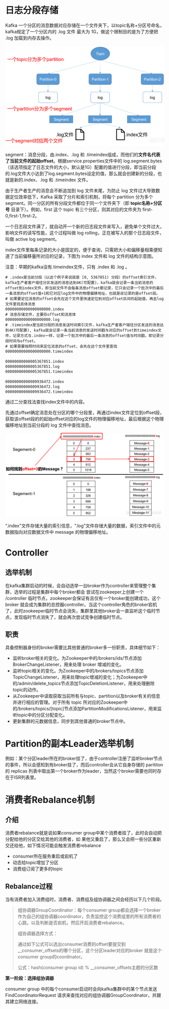 # 日志分段存储

Kafka 一个分区的消息数据对应存储在一个文件夹下，以topic名称+分区号命名，kafka规定了一个分区内的 .log 文件 最大为 1G，做这个限制目的是为了方便把 .log 加载到内存去操作。

![](img-Kafka-基础/Kafka工作流程及文件存储机制2.png)

segment：消息分段，由.index、.log 和 .timeindex组成，而他们的**文件名代表了当前文件的起始offset**。根据service.properties文件中的 log.segment.bytes （该选项指定了日志文件的大小，默认是1G）配置的值进行分段，即当前分段的.log文件大小达到了log.segment.bytes设定的值，那么就会创建新的分段，也就是新的.index、.log 和 .timeindex 文件。

由于生产者生产的消息会不断追加到 log 文件末尾，为防止 log 文件过大导致数据定位效率低下，Kafka 采取了分片和索引机制，将每个 partition 分为多个 segment。同一分区的所有分段文件都位于同一个文件夹下（即 **topic名称+分区号** 目录下）。例如，first 这个 topic 有三个分区，则其对应的文件夹为 first-0,first-1,first-2。

一个日志段文件满了，就自动开一个新的日志段文件来写入，避免单个文件过大，影响文件的读写性能，这个过程叫做 log rolling，正在被写入的那个日志段文件，叫做 active log segment。

index文件里每条记录的大小是固定的，便于查询，只需把大小和偏移量相乘便知道了当前偏移量所对应的记录，下图为 index 文件和 log 文件的结构示意图。

注意：早期的kafka没有.timeindex文件，只有 .index 和 .log 。

```
# .index是当前分段（以这个例子来说就是 [0, 5367851) 分段）的offset索引文件，kafka生产者客户端往分区发送的消息达到4K(可配置)，kafka就会记录一条当前消息的offset到index文件，即当前文件不会每条消息offset都记录，它只会记录一个批次中的最后一条消息的offset值+1和它对应log文件中的物理偏移地址，也就是说记录的是offset段。
# 如果要定位消息的offset会先在这个文件里快速定位到对应offset区间的起始值，再去log文件里找具体消息
00000000000000000000.index
# 消息存储文件，主要存offset和消息体
00000000000000000000.log
# .timeindex是当前分段的消息发送时间索引文件，kafka生产者客户端往分区发送的消息达到4K(可配置), kafka就会记录一条当前消息的发送时间戳与对应的offset到timeindex文件，记录方式与.index一样，记录一个批次中的最后一条消息的offset值与时间戳，即记录分段时间与offset。
# 如果需要按照时间来定位消息的offset，会先在这个文件里查找
00000000000000000000.timeindex

00000000000005367851.index
00000000000005367851.log
00000000000005367851.timeindex

00000000000009936472.index
00000000000009936472.log
00000000000009936472.timeindex
```

通过二分查找法查找index文件中的内容。

先通过offset确定消息处在分区的哪个分段里，再通过index文件定位到offset段，获取该offset段的的起始offset对应的log文件的物理偏移地址，最后根据这个物理偏移地址到当前分段的 log 文件中查找消息。

![](img-Kafka-基础/Kafka工作流程及文件存储机制3.png)

“.index”文件存储大量的索引信息，“.log”文件存储大量的数据，索引文件中的元 数据指向对应数据文件中 message 的物理偏移地址。



# Controller 

## 选举机制

在kafka集群启动的时候，会自动选举一台broker作为controller来管理整个集群，选举的过程是集群中每个broker都会 尝试在zookeeper上创建一个 /controller 临时节点，zookeeper会保证有且仅有一个broker能创建成功，这个broker 就会成为集群的总控器controller。当这个controller角色的broker宕机了，此时zookeeper临时节点会消失，集群里其他broker会一直监听这个临时节 点，发现临时节点消失了，就会再次尝试竞争创建临时节点。



## 职责

具备控制器身份的broker需要比其他普通的broker多一份职责，具体细节如下：

- 监听broker相关的变化。为Zookeeper中的/brokers/ids/节点添加BrokerChangeListener，用来处理 broker 增减的变化。
- 监听topic相关的变化。为Zookeeper中的/brokers/topics节点添加TopicChangeListener，用来处理topic增减的变化；为Zookeeper中的/admin/delete_topics节点添加TopicDeletionListener，用来处理删除topic的动作。
- 从Zookeeper中读取获取当前所有与topic、partition以及broker有关的信息并进行相应的管理。对于所有 topic 所对应的Zookeeper中的/brokers/topics/[topic]节点添加PartitionModificationsListener，用来监听topic中的分区分配变化。
- 更新集群的元数据信息，同步到其他普通的broker节点中。



# Partition的副本Leader选举机制

例如：某个分区leader所在的broker挂了，由于controller注册了监听broker节点的事件，所以会感知到有broker挂了，而后controller会从它自身存储的 parititon 的 replicas 列表中取出第一个broker作为leader，当然这个broker需要也同时存在于ISR列表里。



# 消费者Rebalance机制

## 介绍

消费者rebalance就是说如果consumer group中某个消费者挂了，此时会自动把分配给他的分区交给其他的消费者，如 果他又重启了，那么又会把一些分区重新交还给他，如下情况可能会触发消费者rebalance

- consumer所在服务重启或宕机了
- 动态给topic增加了分区
- 消费组订阅了更多的topic



## Rebalance过程

当有消费者加入消费组时，消费者、消费组及组协调器之间会经历以下几个阶段。

> 组协调器GroupCoordinator：每个consumer group都会选择一个broker作为自己的组协调器coordinator，负责监控这个消费组里的所有消费者的心跳，以及判断是否宕机，然后开启消费者rebalance。
>
> 组协调器选择方式：
>
> 通过如下公式可以选出consumer消费的offset要提交到__consumer_offsets的哪个分区，这个分区leader对应的broker 就是这个consumer group的coordinator。
>
> 公式：hash(consumer group id) % __consumer_offsets主题的分区数

**第一阶段：选择组协调器**

consumer group 中的每个consumer启动时会向kafka集群中的某个节点发送 FindCoordinatorRequest 请求来查找对应的组协调器GroupCoordinator，并跟其建立网络连接。

